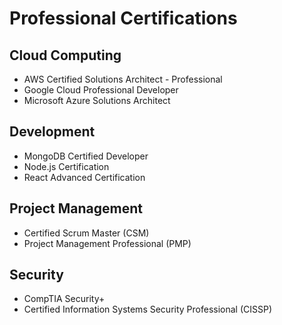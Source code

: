 # Professional Certifications

## Cloud Computing
- AWS Certified Solutions Architect - Professional
- Google Cloud Professional Developer
- Microsoft Azure Solutions Architect

## Development
- MongoDB Certified Developer
- Node.js Certification
- React Advanced Certification

## Project Management
- Certified Scrum Master (CSM)
- Project Management Professional (PMP)

## Security
- CompTIA Security+
- Certified Information Systems Security Professional (CISSP)